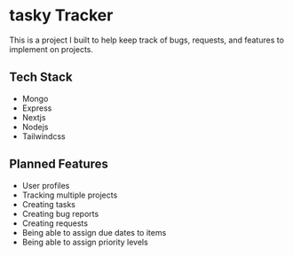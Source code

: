# tasky Tracker

This is a project I built to help keep track of bugs, requests, and features to implement on projects.

## Tech Stack
- Mongo
- Express
- Nextjs
- Nodejs
- Tailwindcss

## Planned Features

- User profiles
- Tracking multiple projects
- Creating tasks
- Creating bug reports
- Creating requests
- Being able to assign due dates to items
- Being  able to assign priority levels